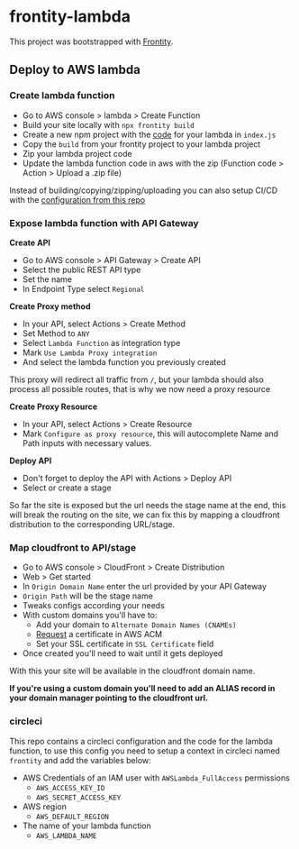 # frontity-lambda

This project was bootstrapped with [Frontity](https://frontity.org/).

## Deploy to AWS lambda

### Create lambda function 

- Go to AWS console > lambda > Create Function
- Build your site locally with `npx frontity build`
- Create a new npm project with the [code](https://community.frontity.org/t/deploy-to-aws-lambda/814/8) for your lambda in `index.js`
- Copy the `build` from your frontity project to your lambda project
- Zip your lambda project code
- Update the lambda function code in aws with the zip (Function code > Action > Upload a .zip file)

Instead of building/copying/zipping/uploading you can also setup CI/CD with the [configuration from this repo](#circleci)

### Expose lambda function with API Gateway

**Create API**

- Go to AWS console > API Gateway > Create API
- Select the public REST API type
- Set the name
- In Endpoint Type select `Regional`

**Create Proxy method**

- In your API, select Actions > Create Method
- Set Method to `ANY`
- Select `Lambda Function` as integration type
- Mark `Use Lambda Proxy integration`
- And select the lambda function you previously created

This proxy will redirect all traffic from `/`, but your lambda should also process all possible routes, that is why we now need a proxy resource

**Create Proxy Resource**

- In your API, select Actions > Create Resource
- Mark `Configure as proxy resource`, this will autocomplete Name and Path inputs with necessary values.

**Deploy API**

- Don't forget to deploy the API with Actions > Deploy API
- Select or create a stage

So far the site is exposed but the url needs the stage name at the end, this will break the routing on the site, we can fix this by mapping a cloudfront distribution to the corresponding URL/stage.

### Map cloudfront to API/stage

- Go to AWS console > CloudFront > Create Distribution
- Web > Get started
- In `Origin Domain Name` enter the url provided by your API Gateway
- `Origin Path` will be the stage name
- Tweaks configs according your needs
- With custom domains you'll have to:
    * Add your domain to `Alternate Domain Names (CNAMEs)`
    * [Request](https://www.youtube.com/watch?v=Ge-dkZgqLKg) a certificate in AWS ACM
    * Set your SSL certificate in `SSL Certificate` field
- Once created you'll need to wait until it gets deployed

With this your site will be available in the cloudfront domain name.

**If you're using a custom domain you'll need to add an ALIAS record in your domain manager pointing to the cloudfront url.**

### circleci

This repo contains a circleci configuration and the code for the lambda function, to use this config you need to setup a context in circleci named `frontity` and add the variables below:

  - AWS Credentials of an IAM user with `AWSLambda_FullAccess` permissions
      - `AWS_ACCESS_KEY_ID`
      - `AWS_SECRET_ACCESS_KEY`
  - AWS region
      - `AWS_DEFAULT_REGION`
  - The name of your lambda function
      - `AWS_LAMBDA_NAME`